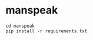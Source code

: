 # manspeak

```mkvirtualenv manspeak && git pull https://github.com/liliachang/manspeak.git
cd manspeak
pip install -r requirements.txt
